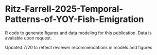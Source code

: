 # Ritz-Farrell-2025-Temporal-Patterns-of-YOY-Fish-Emigration
R code to generate figures and data modeling for this publication. Data is available upon request. 

Updated 7/20 to reflect reviewer recommendations in models and figures
